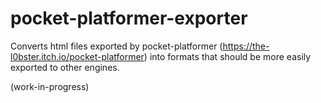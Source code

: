 # pocket-platformer-exporter
Converts html files exported by pocket-platformer (https://the-l0bster.itch.io/pocket-platformer) into formats that should be more easily exported to other engines.

(work-in-progress)
